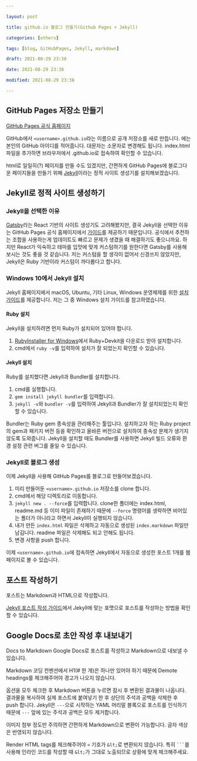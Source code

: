 ```yaml
---

layout: post

title: github.io 블로그 만들기(Github Pages + Jekyll)

categories: [others]

tags: [blog, GitHubPages, Jekyll, markdown]

draft: 2021-08-29 23:38

date: 2021-08-29 23:38

modified: 2021-08-29 23:38

---
```



## GitHub Pages 저장소 만들기

[GitHub Pages 공식 홈페이지](https://pages.github.com/)

GitHub에서 ```<username>.github.io```라는 이름으로 공개 저장소를 새로 만듭니다. <username>에는 본인의 GitHub 아이디를 적어줍니다. 대문자는 소문자로 변경해도 됩니다. index.html 파일을 추가하면 브라우저에서 <username>.github.io로 접속하여 확인할 수 있습니다.

html로 일일히(?) 페이지를 만들 수도 있겠지만, 간편하게 GitHub Pages에 블로그다운 페이지들을 만들기 위해 [Jekyll](https://jekyllrb.com/)이라는 정적 사이트 생성기를 설치해보겠습니다.


## Jekyll로 정적 사이트 생성하기


### Jekyll을 선택한 이유

[Gatsby](https://www.gatsbyjs.com/)라는 React 기반의 사이트 생성기도 고려해봤지만, 결국 Jekyll을 선택한 이유는 GitHub Pages 공식 홈페이지에서 [가이드](https://docs.github.com/en/pages/setting-up-a-github-pages-site-with-jekyll)를 제공하기 때문입니다. 공식에서 추천하는 조합을 사용하는게 업데이트도 빠르고 문제가 생겼을 때 해결하기도 좋으니까요. 하지만 React가 익숙하고 테마를 입맛에 맞게 커스텀하기를 원한다면 Gatsby를 사용해보시는 것도 좋을 것 같습니다. 저는 커스텀을 할 생각이 없어서 신경쓰지 않았지만, Jekyll은 Ruby 기반이라 커스텀이 까다롭다고 합니다.


### Windows 10에서 Jekyll 설치

Jekyll 홈페이지에서 macOS, Ubuntu, 기타 Linux, Windows 운영체제를 위한 [설치 가이드](https://jekyllrb.com/docs/installation/)를 제공합니다. 저는 그 중 Windows 설치 가이드를 참고하였습니다.


#### Ruby 설치

Jekyll을 설치하려면 먼저 Ruby가 설치되어 있어야 합니다.



1. [RubyInstaller for Windows](https://rubyinstaller.org/)에서 Ruby+Devkit을 다운로드 받아 설치합니다.
2. cmd에서 ```ruby -v```를 입력하여 설치가 잘 되었는지 확인할 수 있습니다.


#### Jekyll 설치

Ruby를 설치했다면 Jekyll과 Bundler를 설치합니다.



1. cmd를 실행합니다.
2.  ```gem install jekyll bundler```를 입력합니다.
3. ```jekyll -v```와 ```bundler -v```를 입력하여 Jekyll과 Bundler가 잘 설치되었는지 확인할 수 있습니다.

Bundler는 Ruby gem 종속성을 관리해주는 툴입니다. 설치하고자 하는 Ruby project의 gem과 패키지 버전 등을 확인하고 올바른 버전으로 설치하여 종속성 문제가 생기지 않도록 도와줍니다. Jekyll을 설치할 때도 Bundler를 사용하면 Jekyll 빌드 오류와 환경 설정 관련 버그를 줄일 수 있습니다.


### Jekyll로 블로그 생성

이제 Jekyll을 사용해 GitHub Pages를 블로그로 만들어보겠습니다.



1. 미리 만들어둔 ```<username>.github.io``` 저장소를 clone 합니다.
2. cmd에서 해당 디렉토리로 이동합니다.
3. ```jekyll new . --force```를 입력합니다. clone한 폴더에는 index.html, readme.md 등 이미 파일이 존재하기 때문에 ```--force``` 명령어를 생략하면 비어있는 폴더가 아니라고 하면서 Jekyll이 실행되지 않습니다.
4. 내가 만든 ```index.html``` 파일은 삭제하고 자동으로 생성된 ```index.markdown``` 파일만 남김니다. readme 파일은 삭제해도 되고 안해도 됩니다.
5. 변경 사항을 push 합니다.

이제 ```<username>.github.io```에 접속하면 Jekyll에서 자동으로 생성한 포스트 1개를 웹페이지로 볼 수 있습니다.


## 포스트 작성하기

포스트는 Markdown과 HTML으로 작성합니다.

[Jekyll 포스트 작성 가이드](https://jekyllrb-ko.github.io/docs/posts/)에서 Jekyll에 맞는 포맷으로 포스트를 작성하는 방법을 확인할 수 있습니다.


## Google Docs로 초안 작성 후 내보내기

Docs to Markdown Google Docs로 포스트를 작성하고 Markdown으로 내보낼 수 있습니다.

Markdown 코딩 컨벤션에서 H1(# 한 개)은 하나만 있어야 하기 때문에 Demote headings를 체크해주어야 경고가 나오지 않습니다.

옵션을 모두 체크한 후 Markdown 버튼을 누르면 잠시 후 변환된 결과물이 나옵니다. 결과물을 복사하여 실제 포스트에 붙여넣기 한 후 상단의 주석과 공백을 삭제한 후 push 합니다. Jekyll은 ```---```으로 시작하는 YAML 머리말 블록으로 포스트를 인식하기 때문에 ```---``` 앞에 있는 주석과 공백은 모두 제거합니다.

이미지 첨부 정도만 주의하면 간편하게 Markdown으로 변환이 가능합니다. 글자 색상은 반영되지 않습니다.

Render HTML tags를 체크해주어야 ```<``` 기호가 ```&lt;```로 변환되지 않습니다. 특히 <code>\`\`\`</code>를 사용해 인라인 코드를 작성할 때 ```&lt;```가 그대로 노출되므로 상황에 맞게 체크해주세요.
